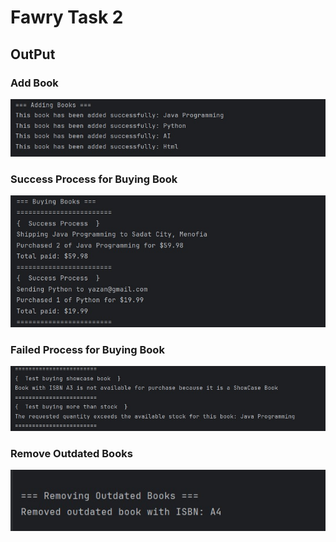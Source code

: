# Fawry Task 2

## OutPut
### Add Book
![Add](add.jpeg)

### Success Process for Buying Book
![Buy1](buy1.jpeg)

### Failed Process for Buying Book
![Buy2](buy2.jpeg)

### Remove Outdated Books
![Remove](remove.jpeg)
